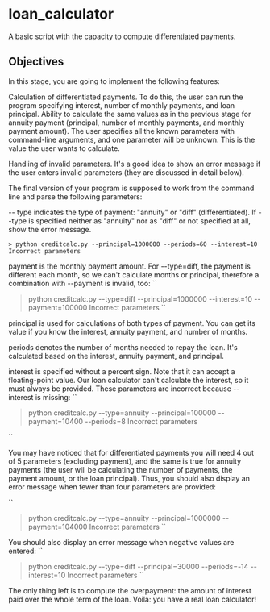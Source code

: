 # loan_calculator
 A basic script with the capacity to compute differentiated payments.
 
 
## Objectives
In this stage, you are going to implement the following features:

Calculation of differentiated payments. To do this, the user can run the program specifying interest, number of monthly payments, and loan principal.
Ability to calculate the same values as in the previous stage for annuity payment (principal, number of monthly payments, and monthly payment amount). The user specifies all the known parameters with command-line arguments, and one parameter will be unknown. This is the value the user wants to calculate.

Handling of invalid parameters. It's a good idea to show an error message if the user enters invalid parameters (they are discussed in detail below).

The final version of your program is supposed to work from the command line and parse the following parameters:

-- type indicates the type of payment: "annuity" or "diff" (differentiated). If --type is specified neither as "annuity" nor as "diff" or not specified at all, show the error message.

`` > python creditcalc.py --principal=1000000 --periods=60 --interest=10 
Incorrect parameters ``

payment is the monthly payment amount. For --type=diff, the payment is different each month, so we can't calculate months or principal, therefore a combination with --payment is invalid, too:
``
> python creditcalc.py --type=diff --principal=1000000 --interest=10 --payment=100000
> Incorrect parameters
``

principal is used for calculations of both types of payment. You can get its value if you know the interest, annuity payment, and number of months.

periods denotes the number of months needed to repay the loan. It's calculated based on the interest, annuity payment, and principal.

interest is specified without a percent sign. Note that it can accept a floating-point value. Our loan calculator can't calculate the interest, so it must always be provided. These parameters are incorrect because --interest is missing:
``
> python creditcalc.py --type=annuity --principal=100000 --payment=10400 --periods=8
Incorrect parameters

``

You may have noticed that for differentiated payments you will need 4 out of 5 parameters (excluding payment), and the same is true for annuity payments (the user will be calculating the number of payments, the payment amount, or the loan principal). Thus, you should also display an error message when fewer than four parameters are provided:

``
> python creditcalc.py --type=annuity --principal=1000000 --payment=104000
Incorrect parameters
``

You should also display an error message when negative values are entered:
``
> python creditcalc.py --type=diff --principal=30000 --periods=-14 --interest=10
Incorrect parameters
``

The only thing left is to compute the overpayment: the amount of interest paid over the whole term of the loan. Voila: you have a real loan calculator!
